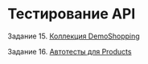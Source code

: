 # Тестирование API

Задание 15. [Коллекция DemoShopping](https://www.postman.com/yana-d/workspace/my-workspace/collection/38358228-f366ac45-5b28-477d-b420-bbb69bc6ea2a?action=share&creator=38358228&active-environment=38358228-ddbc901d-d4a3-4d28-94d9-946fdc3a25cc)

Задание 16. [Автотесты для Products](https://github.com/user-attachments/files/17140248/DemoShopping.postman_test_run.json)


